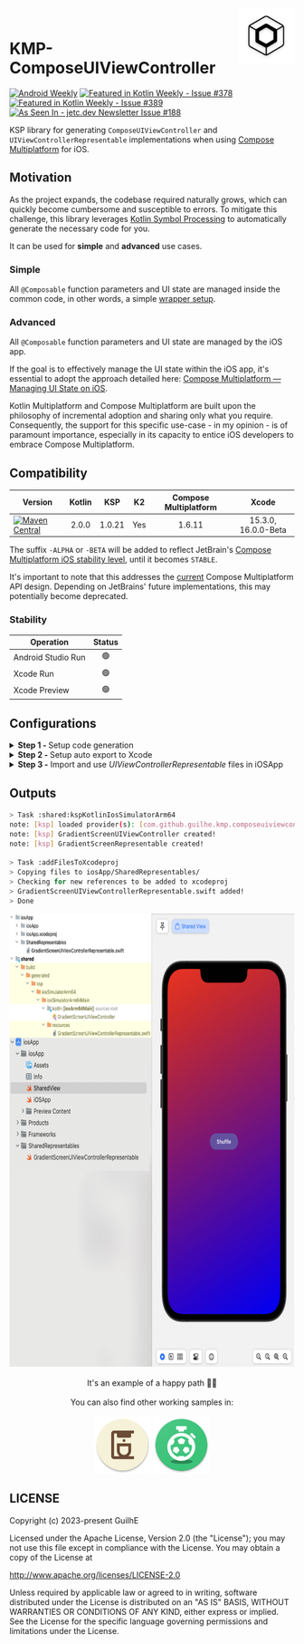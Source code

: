 <img alt="icon" src="/media/icon.png" width="100" align="right"></br>

# KMP-ComposeUIViewController
[![Android Weekly](https://androidweekly.net/issues/issue-583/badge)](https://androidweekly.net/issues/issue-583) [![Featured in Kotlin Weekly - Issue #378](https://img.shields.io/badge/Featured_in_Kotlin_Weekly-Issue_%23378-7878b4)](https://mailchi.mp/kotlinweekly/kotlin-weekly-378) [![Featured in Kotlin Weekly - Issue #389](https://img.shields.io/badge/Featured_in_Kotlin_Weekly-Issue_%23389-7878b4)](https://mailchi.mp/kotlinweekly/kotlin-weekly-389) <a href="https://jetc.dev/issues/188.html"><img src="https://img.shields.io/badge/As_Seen_In-jetc.dev_Newsletter_Issue_%23188-blue?logo=Jetpack+Compose&amp;logoColor=white" alt="As Seen In - jetc.dev Newsletter Issue #188"></a>  

KSP library for generating `ComposeUIViewController` and `UIViewControllerRepresentable` implementations when using [Compose Multiplatform](https://www.jetbrains.com/lp/compose-multiplatform/) for iOS.

## Motivation
As the project expands, the codebase required naturally grows, which can quickly become cumbersome and susceptible to errors. To mitigate this challenge, this library leverages [Kotlin Symbol Processing](https://kotlinlang.org/docs/ksp-overview.html) to automatically generate the necessary code for you.

It can be used for **simple** and **advanced** use cases. 

### Simple
All `@Composable` function parameters and UI state are managed inside the common code, in other words, a simple [wrapper setup](https://www.jetbrains.com/help/kotlin-multiplatform-dev/compose-swiftui-integration.html#use-compose-multiplatform-inside-a-swiftui-application).  

### Advanced
All `@Composable` function parameters and UI state are managed by the iOS app.  

If the goal is to effectively manage the UI state within the iOS app, it's essential to adopt the approach detailed here: [Compose Multiplatform — Managing UI State on iOS](https://proandroiddev.com/compose-multiplatform-managing-ui-state-on-ios-45d37effeda9).

Kotlin Multiplatform and Compose Multiplatform are built upon the philosophy of incremental adoption and sharing only what you require. Consequently, the support for this specific use-case - in my opinion - is of paramount importance, especially in its capacity to entice iOS developers to embrace Compose Multiplatform.

## Compatibility

| Version                                                                                                                                                                                                                       |  Kotlin  |  KSP   | K2  | Compose Multiplatform |        Xcode        |
|-------------------------------------------------------------------------------------------------------------------------------------------------------------------------------------------------------------------------------|:--------:|:------:|:---:|:---------------------:|:-------------------:|
| [![Maven Central](https://maven-badges.herokuapp.com/maven-central/com.github.guilhe.kmp/kmp-composeuiviewcontroller-ksp/badge.svg)](https://search.maven.org/artifact/com.github.guilhe.kmp/kmp-composeuiviewcontroller-ksp) |  2.0.0   | 1.0.21 | Yes |        1.6.11         | 15.3.0, 16.0.0-Beta |

The suffix `-ALPHA` or `-BETA` will be added to reflect JetBrain's [Compose Multiplatform iOS stability level](https://www.jetbrains.com/help/kotlin-multiplatform-dev/supported-platforms.html#current-platform-stability-levels-for-compose-multiplatform-ui-framework), until it becomes `STABLE`.

It's important to note that this addresses the [current](https://github.com/JetBrains/compose-multiplatform/issues/3478) Compose Multiplatform API design. Depending on JetBrains' future implementations, this may potentially become deprecated. 

### Stability

| Operation              | Status |
|------------------------|:------:|
| Android Studio Run     |   🟢   |
| Xcode Run              |   🟢   |
| Xcode Preview          |   🟢   |

## Configurations

<details>
    <summary><b>Step 1 - </b>Setup code generation</summary>
    
### KMP shared module
#### Gradle
First we need to import the ksp plugin:
```kotlin
plugins {
    id("com.google.devtools.ksp") version "${Kotlin}-${KSP}"
}
```
Then configure **iosMain** target to import `kmp-composeuiviewcontroller-annotations`:
```kotlin
kotlin {
    sourceSets {
        iosMain.dependencies {
            implementation("com.github.guilhe.kmp:kmp-composeuiviewcontroller-annotations:${LASTEST_VERSION}")
        }
    }
}
```
and also the `kmp-composeuiviewcontroller-ksp`:
```kotlin
listOf(iosArm64(), iosSimulatorArm64(), iosX64()).forEach { target ->
    val targetName = target.name.replaceFirstChar { it.uppercaseChar() }
    dependencies.add("ksp$targetName", "com.github.guilhe.kmp:kmp-composeuiviewcontroller-ksp:${LASTEST_VERSION}")
}
```
Finish it by adding this `task` configuration in the end of the file:
- If using XCFramework:
```kotlin
tasks.matching { it.name == "embedAndSignAppleFrameworkForXcode" }.configureEach { finalizedBy(":addFilesToXcodeproj") }
```
- If using Cocoapods:
```kotlin
tasks.matching { it.name == "syncFramework" }.configureEach { finalizedBy(":addFilesToXcodeproj") }
```
You can find a full setup example [here](sample/shared/build.gradle.kts).

#### Code generation

Now we can take advantage of two annotations:
- `@ComposeUIViewController`: to mark the `@Composable` as a desired `ComposeUIViewController` to be used by the **iosApp**;
- `@ComposeUIViewControllerState`: to specify the composable state variable (for **advanced** use cases).

##### Rules and considerations

1. `@ComposeUIViewController` has a `frameworkName` parameter that must be used to specify the shared library framework's base name (default is `SharedComposables`);
2. Only 1 `@ComposeUIViewControllerState` and * function parameters (excluding `@Composable`) are allowed in `@ComposeUIViewController` functions.

For more information consult the [ProcessorTest.kt](kmp-composeuiviewcontroller-ksp/src/test/kotlin/composeuiviewcontroller/ProcessorTest.kt) file from `kmp-composeuiviewcontroller-ksp`.

##### Example for an advanced use case

```kotlin
//iosMain

data class ViewState(val isLoading: Boolean)

@ComposeUIViewController("SharedUI")
@Composable
internal fun ComposeView(@ComposeUIViewControllerState viewState: ViewState, callback: () -> Unit) { }
```
will produce a `ComposeViewUIViewController`:
```kotlin
object ComposeViewUIViewController {
    private val viewState = mutableStateOf<ViewState?>(null)

    fun make(callback: () -> Unit): UIViewController {
        return ComposeUIViewController {
            viewState.value?.let { ComposeView(it, callback) }            
        }
    }

    fun update(viewState: ViewState) {
        this.viewState.value = uiState
    }
}
```
and also a `ComposeViewRepresentable`:
```swift
import SwiftUI
import SharedUI

public struct ComposeViewRepresentable: UIViewControllerRepresentable {
    @Binding var viewState: ScreenState
    let callback: () -> Void
    
    func makeUIViewController(context: Context) -> UIViewController {
        ComposeViewUIViewController().make(callback: callback)
    }
    
    func updateUIViewController(_ uiViewController: UIViewController, context: Context) {
        ComposeViewUIViewController().update(viewState: viewState)
    }
}
```
</details>

<details>
    <summary><b>Step 2 - </b>Setup auto export to Xcode</summary>
    
### Project root

Having all the files created by KSP, the next step is to make sure all the `UIViewControllerRepresentable` files are referenced in `xcodeproj` for the desire `target`:

1. Make sure you have [Xcodeproj](https://github.com/CocoaPods/Xcodeproj) installed;
2. Copy the [exportToXcode.sh](./exportToXcode.sh) file to the **project's root** and run `chmod +x ./exportToXcode.sh`
3. Copy the following gradle task to the project's root `build.gradle.kts`:
```kotlin
tasks.register<Exec>("addFilesToXcodeproj") {
    workingDir(layout.projectDirectory)
    commandLine("bash", "-c", "./exportToXcode.sh")
}
```

**note:** if you change the default names of **shared** module, **iosApp** folder, **iosApp.xcodeproj** file and **iosApp** target, you'll have to adjust the `exportToXcode.sh` accordingly (in `# DEFAULT VALUES` section).

Running for the first time will give a `BUILD FAILED` because the folder `iosApp/SharedRepresentables` it's only added after. Just run it again.   
Occasionally, if you experience `iosApp/SharedRepresentables` files not being updated after a successful build, try to run the following command manually:

`./gradlew addFilesToXcodeproj`

This could be due to gradle caches not being properly invalidated upon file updates.  

If necessary, disable `swift` files automatically export to Xcode and instead include them manually, all while keeping the advantages of code generation. Simply comment the following line:
```kotlin
//...configureEach { finalizedBy(":addFilesToXcodeproj") }
```
You will find the generated files under `{shared-module}/build/generated/ksp/`.

**Warning:** avoid deleting `iosApp/SharedRepresentables` without first using Xcode to `Remove references`.

</details>

<details>
    <summary><b>Step 3 -</b> Import and use <i>UIViewControllerRepresentable</i> files in iOSApp</summary>
    
### iOSApp

Now that the `UIViewControllerRepresentable` files are included and referenced in the `xcodeproj`, they are ready to be used:
```swift
import SwiftUI
import SharedUI

struct SomeView: View {
    @State private var state: ViewState = ViewState(isLoading: false)
    var body: some View {
        ComposeViewRepresentable(viewState: $state, callback: {})
    }
}
```
Pretty simple right? 😊

For a working [sample](sample/iosApp/Gradient/SharedView.swift) run **iosApp** by opening `iosApp/Gradient.xcodeproj` in Xcode and run standard configuration or use KMM plugin for Android Studio and choose `iosApp` in run configurations.

</details>

## Outputs
```bash
> Task :shared:kspKotlinIosSimulatorArm64
note: [ksp] loaded provider(s): [com.github.guilhe.kmp.composeuiviewcontroller.ksp.ProcessorProvider]
note: [ksp] GradientScreenUIViewController created!
note: [ksp] GradientScreenRepresentable created!

> Task :addFilesToXcodeproj
> Copying files to iosApp/SharedRepresentables/
> Checking for new references to be added to xcodeproj
> GradientScreenUIViewControllerRepresentable.swift added!
> Done
```

<p align="center">
<img alt="outputs" src="/media/outputs.png" height="800"/></br></br>
It's an example of a happy path 🙌🏼</br></br>
You can also find other working samples in:</br></br>
<a href="https://github.com/GuilhE/Expressus" target="_blank"><img alt="Expressus" src="https://raw.githubusercontent.com/GuilhE/Expressus/main/media/icon.png" height="100"/></a> <a href="https://github.com/GuilhE/WhosNext" target="_blank"><img alt="WhosNext" src="https://raw.githubusercontent.com/GuilhE/WhosNext/main/media/icon.png" height="100"/></a>
</p>

## LICENSE

Copyright (c) 2023-present GuilhE

Licensed under the Apache License, Version 2.0 (the "License"); you may not use this file except in compliance with the License. You may obtain a copy
of the License at

<http://www.apache.org/licenses/LICENSE-2.0>

Unless required by applicable law or agreed to in writing, software distributed under the License is distributed on an "AS IS" BASIS, WITHOUT
WARRANTIES OR CONDITIONS OF ANY KIND, either express or implied. See the License for the specific language governing permissions and limitations under
the License.
